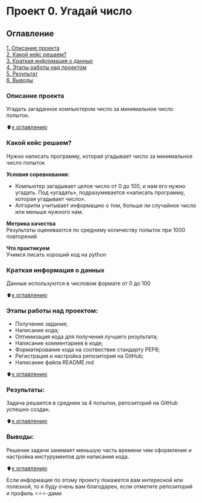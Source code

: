 # Проект 0. Угадай число

## Оглавление  
[1. Описание проекта](.README.md#Описание-проекта)  
[2. Какой кейс решаем?](.README.md#Какой-кейс-решаем)  
[3. Краткая информация о данных](.README.md#Краткая-информация-о-данных)  
[4. Этапы работы над проектом](.README.md#Этапы-работы-над-проектом)  
[5. Результат](.README.md#Результат)    
[6. Выводы](.README.md#Выводы) 

### Описание проекта    
Угадать загаданное компьютером число за минимальное число попыток.

:arrow_up:[к оглавлению](_)


### Какой кейс решаем?    
Нужно написать программу, которая угадывает число за минимальное число попыток

**Условия соревнования:**  
- Компьютер загадывает целое число от 0 до 100, и нам его нужно угадать. Под «угадать», подразумевается «написать программу, которая угадывает число».
- Алгоритм учитывает информацию о том, больше ли случайное число или меньше нужного нам.

**Метрика качества**     
Результаты оцениваются по среднему количеству попыток при 1000 повторений

**Что практикуем**     
Учимся писать хороший код на python


### Краткая информация о данных
Данные используются в числовом формате от 0 до 100
  
:arrow_up:[к оглавлению](.README.md#Оглавление)


### Этапы работы над проектом:  
- Получение задания;
- Написание кода;
- Оптимизация кода для получения лучшего результата;
- Написание комментариев в коде;
- Форматирование кода на соотвествие стандарту PEP8;
- Регистрация и настройка репозитория на GitHub;
- Написание файла README.md


:arrow_up:[к оглавлению](.README.md#Оглавление)


### Результаты:  
Задача решается в среднем за 4 попытки, репозиторий на GitHub успешно создан.

:arrow_up:[к оглавлению](.README.md#Оглавление)


### Выводы:  
Решение задачи занимает меньшую часть времени чем оформление и настройка инстурументов для написания кода. 

:arrow_up:[к оглавлению](.README.md#Оглавление)


Если информация по этому проекту покажется вам интересной или полезной, то я буду очень вам благодарен, если отметите репозиторий и профиль ⭐️⭐️⭐️-дами